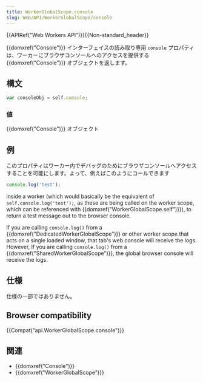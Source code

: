 ```yaml
---
title: WorkerGlobalScope.console
slug: Web/API/WorkerGlobalScope/console
---
```

{{APIRef("Web Workers API")}}{{Non-standard_header}}

{{domxref("Console")}} インターフェイスの読み取り専用 `console` プロパティは、ワーカーにブラウザコンソールへのアクセスを提供する {{domxref("Console")}} オブジェクトを返します。

## 構文

```js
var consoleObj = self.console;
```

### 値

{{domxref("Console")}} オブジェクト

## 例

このプロパティはワーカー内でデバッグのためにブラウザコンソールへアクセスすることを可能にします。よって、例えばこのようにコールできます

```js
console.log('test');
```

inside a worker (which would basically be the equivalent of `self.console.log('test');`, as these are being called on the worker scope, which can be referenced with {{domxref("WorkerGlobalScope.self")}}), to return a test message out to the browser console.

If you are calling `console.log()` from a {{domxref("DedicatedWorkerGlobalScope")}} or other worker scope that acts on a single loaded window, that tab's web console will receive the logs. However, If you are calling `console.log()` from a {{domxref("SharedWorkerGlobalScope")}}, the global browser console will receive the logs.

## 仕様

仕様の一部ではありません。

## Browser compatibility

{{Compat("api.WorkerGlobalScope.console")}}

## 関連

- {{domxref("Console")}}
- {{domxref("WorkerGlobalScope")}}
